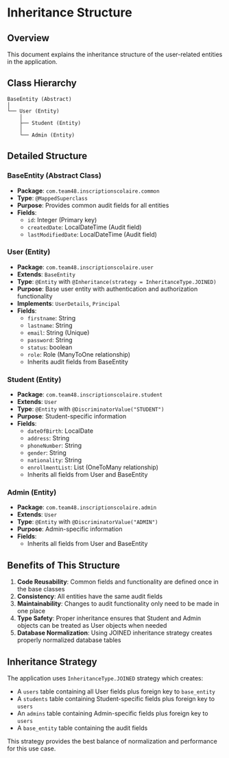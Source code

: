 # Inheritance Structure

## Overview
This document explains the inheritance structure of the user-related entities in the application.

## Class Hierarchy

```
BaseEntity (Abstract)
│
└── User (Entity)
    │
    ├── Student (Entity)
    │
    └── Admin (Entity)
```

## Detailed Structure

### BaseEntity (Abstract Class)
- **Package**: `com.team48.inscriptionscolaire.common`
- **Type**: `@MappedSuperclass`
- **Purpose**: Provides common audit fields for all entities
- **Fields**:
  - `id`: Integer (Primary key)
  - `createdDate`: LocalDateTime (Audit field)
  - `lastModifiedDate`: LocalDateTime (Audit field)

### User (Entity)
- **Package**: `com.team48.inscriptionscolaire.user`
- **Extends**: `BaseEntity`
- **Type**: `@Entity` with `@Inheritance(strategy = InheritanceType.JOINED)`
- **Purpose**: Base user entity with authentication and authorization functionality
- **Implements**: `UserDetails`, `Principal`
- **Fields**:
  - `firstname`: String
  - `lastname`: String
  - `email`: String (Unique)
  - `password`: String
  - `status`: boolean
  - `role`: Role (ManyToOne relationship)
  - Inherits audit fields from BaseEntity

### Student (Entity)
- **Package**: `com.team48.inscriptionscolaire.student`
- **Extends**: `User`
- **Type**: `@Entity` with `@DiscriminatorValue("STUDENT")`
- **Purpose**: Student-specific information
- **Fields**:
  - `dateOfBirth`: LocalDate
  - `address`: String
  - `phoneNumber`: String
  - `gender`: String
  - `nationality`: String
  - `enrollmentList`: List<Enrollment> (OneToMany relationship)
  - Inherits all fields from User and BaseEntity

### Admin (Entity)
- **Package**: `com.team48.inscriptionscolaire.admin`
- **Extends**: `User`
- **Type**: `@Entity` with `@DiscriminatorValue("ADMIN")`
- **Purpose**: Admin-specific information
- **Fields**:
  - Inherits all fields from User and BaseEntity

## Benefits of This Structure

1. **Code Reusability**: Common fields and functionality are defined once in the base classes
2. **Consistency**: All entities have the same audit fields
3. **Maintainability**: Changes to audit functionality only need to be made in one place
4. **Type Safety**: Proper inheritance ensures that Student and Admin objects can be treated as User objects when needed
5. **Database Normalization**: Using JOINED inheritance strategy creates properly normalized database tables

## Inheritance Strategy

The application uses `InheritanceType.JOINED` strategy which creates:
- A `users` table containing all User fields plus foreign key to `base_entity`
- A `students` table containing Student-specific fields plus foreign key to `users`
- An `admins` table containing Admin-specific fields plus foreign key to `users`
- A `base_entity` table containing the audit fields

This strategy provides the best balance of normalization and performance for this use case.
